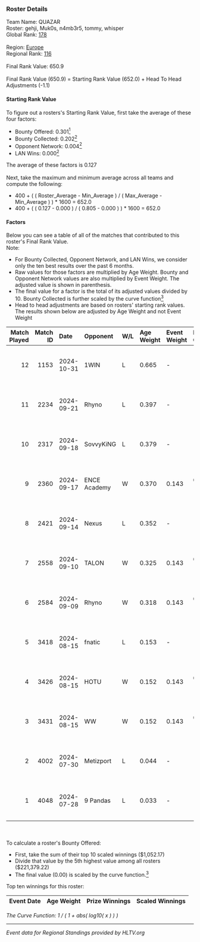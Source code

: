### Roster Details<br />
Team Name: QUAZAR<br />
Roster: gehji, Muk0s, n4mb3r5, tommy, whisper<br />
Global Rank: [178](../../standings_global_2025_01_20.md)<br />
<br />
Region: [Europe]( ../../standings_europe_2025_01_20.md)<br />
Regional Rank: [116]( ../../standings_europe_2025_01_20.md)<br />
<br />
Final Rank Value:  650.9<br />
<br />
Final Rank Value (650.9) = Starting Rank Value (652.0) + Head To Head Adjustments (-1.1)<br />

#### Starting Rank Value<br />
To figure out a rosters's Starting Rank Value, first take the average of these four factors:<br />
- Bounty Offered: 0.301[<sup>1</sup>](#table2)
- Bounty Collected: 0.202[<sup>2</sup>](#table1)
- Opponent Network: 0.004[<sup>2</sup>](#table1)
- LAN Wins: 0.000[<sup>2</sup>](#table1)

The average of these factors is 0.127<br />
<br />
Next, take the maximum and minimum average across all teams and compute the following:<br />
- 400 + ( ( Roster_Average - Min_Average ) / ( Max_Average - Min_Average ) ) * 1600 = 652.0
- 400 + ( ( 0.127 - 0.000 ) / ( 0.805 - 0.000 ) ) * 1600 = 652.0


#### Factors<br />
Below you can see a table of all of the matches that contributed to this roster's Final Rank Value.<br />
Note:<br />

- For Bounty Collected, Opponent Network, and LAN Wins, we consider only the ten best results over the past 6 months.
- Raw values for those factors are multiplied by Age Weight. Bounty and Opponent Network values are also multiplied by Event Weight. The adjusted value is shown in parenthesis.
- The final value for a factor is the total of its adjusted values divided by 10. Bounty Collected is further scaled by the curve function[<sup>3</sup>](#curveFunction)
- Head to head adjustments are based on rosters' starting rank values. The results shown below are adjusted by Age Weight and not Event Weight
<span id="table1"></span><br />


| Match Played | Match ID | Date       | Opponent     | W/L | Age Weight | Event Weight | Bounty Collected | Opponent Network | LAN Wins  | H2H Adj. | Roster                                |
| -: | -: | :- | :- | :- | :- | :- | :- | :- | :- | -: | :- |
|           12 |     1153 | 2024-10-31 | 1WIN         | L   | 0.665      | -            | -                | -                | -         |    -9.49 | gehji, Muk0s, n4mb3r5, tommy, whisper |
|           11 |     2234 | 2024-09-21 | Rhyno        | L   | 0.397      | -            | -                | -                | -         |    -4.90 | gehji, Muk0s, n4mb3r5, tommy, whisper |
|           10 |     2317 | 2024-09-18 | SovvyKiNG    | L   | 0.379      | -            | -                | -                | -         |    -7.46 | gehji, Muk0s, n4mb3r5, tommy, whisper |
|            9 |     2360 | 2024-09-17 | ENCE Academy | W   | 0.370      | 0.143        | 0.014 (0.001)    | 0.285 (0.015)    | 0 (0.000) |     7.35 | gehji, Muk0s, n4mb3r5, tommy, whisper |
|            8 |     2421 | 2024-09-14 | Nexus        | L   | 0.352      | -            | -                | -                | -         |    -0.15 | gehji, Muk0s, n4mb3r5, tommy, whisper |
|            7 |     2558 | 2024-09-10 | TALON        | W   | 0.325      | 0.143        | 0.000 (0.000)    | 0.138 (0.006)    | 0 (0.000) |     4.47 | gehji, Muk0s, n4mb3r5, tommy, whisper |
|            6 |     2584 | 2024-09-09 | Rhyno        | W   | 0.318      | 0.143        | 0.008 (0.000)    | 0.207 (0.009)    | 0 (0.000) |     6.25 | gehji, Muk0s, n4mb3r5, tommy, whisper |
|            5 |     3418 | 2024-08-15 | fnatic       | L   | 0.153      | -            | -                | -                | -         |    -0.29 | gehji, Muk0s, n4mb3r5, tommy, whisper |
|            4 |     3426 | 2024-08-15 | HOTU         | W   | 0.152      | 0.143        | 0.001 (0.000)    | 0.406 (0.009)    | 0 (0.000) |     2.89 | gehji, Muk0s, n4mb3r5, tommy, whisper |
|            3 |     3431 | 2024-08-15 | WW           | W   | 0.152      | 0.143        | 0.000 (0.000)    | 0.124 (0.003)    | 0 (0.000) |     1.61 | gehji, Muk0s, n4mb3r5, tommy, whisper |
|            2 |     4002 | 2024-07-30 | Metizport    | L   | 0.044      | -            | -                | -                | -         |    -0.96 | gehji, Muk0s, n4mb3r5, tommy, whisper |
|            1 |     4048 | 2024-07-28 | 9 Pandas     | L   | 0.033      | -            | -                | -                | -         |    -0.41 | gehji, Muk0s, n4mb3r5, tommy, whisper |

<br />
<span id="table2"></span><br />
To calculate a roster's Bounty Offered:<br />

- First, take the sum of their top 10 scaled winnings ($1,052.17)
- Divide that value by the 5th highest value among all rosters ($221,379.22)
- The final value (0.00) is scaled by the curve function.[<sup>3</sup>](#curveFunction)

Top ten winnings for this roster:<br />

| Event Date | Age Weight | Prize Winnings | Scaled Winnings |
| :- | -: | :- | :- |


<span id="curveFunction"></span>_The Curve Function: 1 / ( 1 + abs( log10( x ) ) )_<br />

---
_Event data for Regional Standings provided by HLTV.org_<br />
